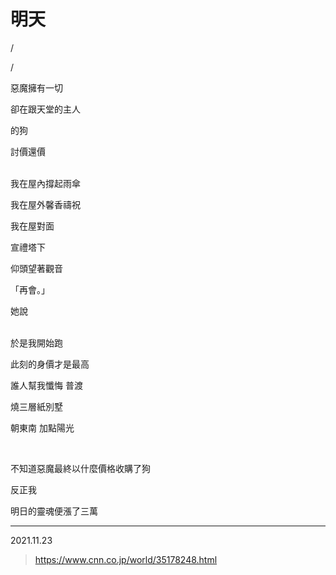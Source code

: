 # 明天

/

/

惡魔擁有一切

卻在跟天堂的主人

的狗

討價還價

<br>
我在屋內撐起雨傘

我在屋外馨香禱祝

我在屋對面

宣禮塔下

仰頭望著觀音

「再會。」

她說

<br>
於是我開始跑

此刻的身價才是最高

誰人幫我懺悔 普渡

燒三層紙別墅

朝東南 加點陽光

<br>

不知道惡魔最終以什麼價格收購了狗

反正我

明日的靈魂便漲了三萬

---

2021.11.23

> https://www.cnn.co.jp/world/35178248.html